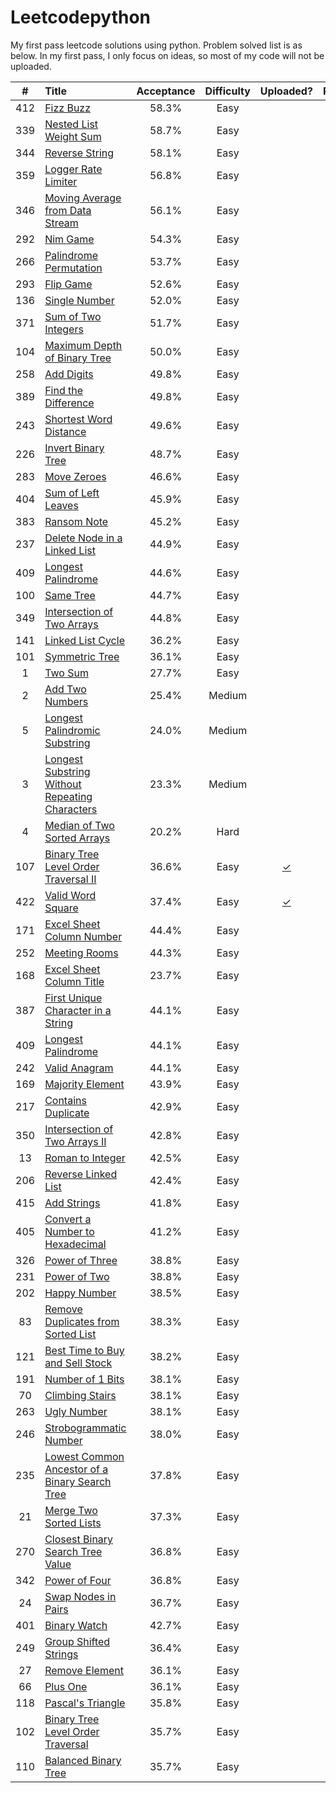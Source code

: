 # Leetcodepython
My first pass leetcode solutions using python. Problem solved list is as below. In my first pass, I only focus on ideas, so most of
my code will not be uploaded.

| # | Title | Acceptance | Difficulty | Uploaded? | Reference? |
| :---: | :----------------- | :-----: | :-----: | :----: | :----: |
| 412 | [Fizz Buzz](https://leetcode.com/problems/fizz-buzz) |58.3%|Easy|||
| 339 | [Nested List Weight Sum](http://www.cnblogs.com/grandyang/p/5340305.html) |58.7%|Easy||[✓](http://www.cnblogs.com/grandyang/p/5340305.html)|
| 344 | [Reverse String](https://leetcode.com/problems/reverse-string) |58.1%|Easy|||
| 359 | [Logger Rate Limiter](http://fernisoites.blogspot.com/2016/07/359-logger-rate-limiter.html) |56.8%|Easy||[✓](http://fernisoites.blogspot.com/2016/07/359-logger-rate-limiter.html)|
| 346 | [Moving Average from Data Stream](http://www.jianshu.com/p/5eb76b89990b) |56.1%|Easy||[✓](http://www.jianshu.com/p/5eb76b89990b)|
| 292 | [Nim Game](https://leetcode.com/problems/nim-game) |54.3%|Easy||[✓](http://www.jianshu.com/p/5eb76b89990b)|
| 266 | [Palindrome Permutation](https://segmentfault.com/a/1190000003790181) | 53.7% | Easy | | [✓](https://segmentfault.com/a/1190000003790181) |
| 293 | [Flip Game](http://www.cnblogs.com/yrbbest/p/5042265.html) | 52.6% | Easy | | [✓](http://www.cnblogs.com/yrbbest/p/5042265.html) |
| 136 | [Single Number](https://leetcode.com/problems/single-number) | 52.0% | Easy | | |
| 371 | [Sum of Two Integers](https://leetcode.com/problems/sum-of-two-integers) | 51.7% | Easy | | |
| 104 | [Maximum Depth of Binary Tree](https://leetcode.com/problems/maximum-depth-of-binary-tree) | 50.0% | Easy | | |
| 258 | [Add Digits](https://leetcode.com/problems/add-digits) | 49.8% | Easy | | [✓](http://blog.csdn.net/coder_orz/article/details/51378231) |
| 389 | [Find the Difference](https://leetcode.com/problems/find-the-difference) | 49.8% | Easy | | |
| 243 | [Shortest Word Distance](https://tonycao.gitbooks.io/leetcode-locked/content/LeetCode%20Locked/c1.4.html) | 49.6% | Easy | | [✓](https://tonycao.gitbooks.io/leetcode-locked/content/LeetCode%20Locked/c1.4.html) |
| 226 | [Invert Binary Tree](https://leetcode.com/problems/invert-binary-tree) | 48.7% | Easy | | |
| 283 | [Move Zeroes](https://leetcode.com/problems/move-zeroes) | 46.6% | Easy | | |
| 404 | [Sum of Left Leaves](https://leetcode.com/problems/sum-of-left-leaves) | 45.9% | Easy | | |
| 383 | [Ransom Note](https://leetcode.com/problems/ransom-note) | 45.2% | Easy | | |
| 237 | [Delete Node in a Linked List](https://leetcode.com/problems/delete-node-in-a-linked-list) | 44.9% | Easy | | |
| 409 | [Longest Palindrome](https://leetcode.com/problems/longest-palindrome) | 44.6% | Easy | | |
| 100 | [Same Tree](https://leetcode.com/problems/same-tree) | 44.7% | Easy | | |
| 349 | [Intersection of Two Arrays](https://leetcode.com/problems/intersection-of-two-arrays) | 44.8% | Easy | | |
| 141 | [Linked List Cycle](https://leetcode.com/problems/linked-list-cycle) | 36.2% | Easy | | |
| 101 | [Symmetric Tree](https://leetcode.com/problems/symmetric-tree) | 36.1% | Easy | | |
| 1 | [Two Sum](https://leetcode.com/problems/two-sum) | 27.7% | Easy | | |
| 2 | [Add Two Numbers](https://leetcode.com/problems/add-two-numbers) | 25.4% | Medium | | |
| 5 | [Longest Palindromic Substring](https://leetcode.com/problems/longest-palindromic-substring) | 24.0% | Medium | | |
| 3 | [Longest Substring Without Repeating Characters](https://leetcode.com/problems/longest-substring-without-repeating-characters) | 23.3% | Medium | | |
| 4 | [Median of Two Sorted Arrays](https://leetcode.com/problems/median-of-two-sorted-arrays) | 20.2% | Hard | | |
| 107 | [Binary Tree Level Order Traversal II](https://leetcode.com/problems/binary-tree-level-order-traversal-ii) | 36.6% | Easy | [✓](https://github.com/banben/Leetcodepython/blob/master/Solutions/107.py) | |
| 422 | [Valid Word Square](http://bookshadow.com/weblog/2016/10/16/leetcode-valid-word-square/) | 37.4% | Easy | [✓](https://github.com/banben/Leetcodepython/blob/master/Solutions/422.py) | [✓](http://bookshadow.com/weblog/2016/10/16/leetcode-valid-word-square/) |
| 171 | [Excel Sheet Column Number](https://leetcode.com/problems/excel-sheet-column-number) | 44.4% | Easy | | |
| 252 | [Meeting Rooms](http://www.guoting.org/leetcode/leetcode-252-meeting-rooms/) | 44.3% | Easy | | [✓](http://www.guoting.org/leetcode/leetcode-252-meeting-rooms/) |
| 168 | [Excel Sheet Column Title](https://leetcode.com/problems/excel-sheet-column-title) | 23.7% | Easy | | |
| 387 | [First Unique Character in a String](https://leetcode.com/problems/first-unique-character-in-a-string) | 44.1% | Easy | | |
| 409 | [Longest Palindrome](https://leetcode.com/problems/longest-palindrome) | 44.1% | Easy | | |
| 242 | [Valid Anagram](https://leetcode.com/problems/valid-anagram) | 44.1% | Easy | | |
| 169 | [Majority Element](https://leetcode.com/problems/majority-element) | 43.9% | Easy | | |
| 217 | [Contains Duplicate](https://leetcode.com/problems/contains-duplicate) | 42.9% | Easy | | |
| 350 | [Intersection of Two Arrays II](https://leetcode.com/problems/intersection-of-two-arrays-ii) | 42.8% | Easy | | |
| 13 | [Roman to Integer](https://leetcode.com/problems/roman-to-integer) | 42.5% | Easy | | |
| 206 | [Reverse Linked List](https://leetcode.com/problems/reverse-linked-list) | 42.4% | Easy | | |
| 415 | [Add Strings](https://leetcode.com/problems/add-strings) | 41.8% | Easy | | |
| 405 | [Convert a Number to Hexadecimal](https://leetcode.com/problems/convert-a-number-to-hexadecimal) | 41.2% | Easy | | |
| 326 | [Power of Three](https://leetcode.com/problems/power-of-three) | 38.8% | Easy | | |
| 231 | [Power of Two](https://leetcode.com/problems/power-of-two) | 38.8% | Easy | | |
| 202 | [Happy Number](https://leetcode.com/problems/happy-number) | 38.5% | Easy | | |
| 83 | [Remove Duplicates from Sorted List](https://leetcode.com/problems/remove-duplicates-from-sorted-list) | 38.3% | Easy | | |
| 121 | [Best Time to Buy and Sell Stock](https://leetcode.com/problems/best-time-to-buy-and-sell-stock) | 38.2% | Easy | | |
| 191 | [Number of 1 Bits](https://leetcode.com/problems/number-of-1-bits) | 38.1% | Easy | | |
| 70 | [Climbing Stairs](https://leetcode.com/problems/climbing-stairs) | 38.1% | Easy | | |
| 263 | [Ugly Number](https://leetcode.com/problems/ugly-number) | 38.1% | Easy | | |
| 246 | [Strobogrammatic Number](https://kennyzhuang.gitbooks.io/leetcode-lock/content/246_strobogrammatic_number.html) | 38.0% | Easy | | [✓](https://kennyzhuang.gitbooks.io/leetcode-lock/content/246_strobogrammatic_number.html) |
| 235 | [Lowest Common Ancestor of a Binary Search Tree](https://leetcode.com/problems/lowest-common-ancestor-of-a-binary-search-tree) | 37.8% | Easy | | |
| 21 | [Merge Two Sorted Lists](https://leetcode.com/problems/merge-two-sorted-lists) | 37.3% | Easy | | |
| 270 | [Closest Binary Search Tree Value](http://blog.csdn.net/xudli/article/details/48749493) | 36.8% | Easy | |  [✓](http://blog.csdn.net/xudli/article/details/48749493) |
| 342 | [Power of Four](https://leetcode.com/problems/power-of-four) | 36.8% | Easy | | |
| 24 | [Swap Nodes in Pairs](https://leetcode.com/problems/swap-nodes-in-pairs) | 36.7% | Easy | | |
| 401 | [Binary Watch](https://leetcode.com/problems/binary-watch) | 42.7% | Easy | | [✓](https://discuss.leetcode.com/topic/59494/3ms-java-solution-using-backtracking-and-idea-of-permutation-and-combination) |
| 249 | [Group Shifted Strings](http://www.cnblogs.com/grandyang/p/5204770.html) | 36.4% | Easy | | [✓](http://www.cnblogs.com/grandyang/p/5204770.html) |
| 27 | [Remove Element](https://leetcode.com/problems/remove-element) | 36.1% | Easy | | |
| 66 | [Plus One](https://leetcode.com/problems/plus-one) | 36.1% | Easy | | |
| 118 | [Pascal's Triangle](https://leetcode.com/problems/pascals-triangle) | 35.8% | Easy | | |
| 102 | [Binary Tree Level Order Traversal](https://leetcode.com/problems/binary-tree-level-order-traversal) | 35.7% | Easy | | |
| 110 | [Balanced Binary Tree](https://leetcode.com/problems/balanced-binary-tree) | 35.7% | Easy | | [✓](http://www.jiuzhang.com/solutions/balanced-binary-tree/) |
